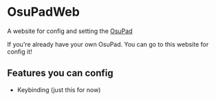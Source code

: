 # OsuPadWeb
A website for config and setting the [OsuPad](https://github.com/kidjanate/OsuPad)

If you're already have your own OsuPad. You can go to this website for config it!

## Features you can config
 * Keybinding (just this for now)
